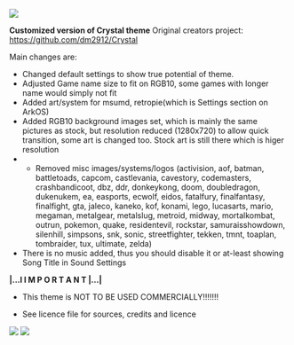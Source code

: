 <img src="https://i.imgur.com/fSifugN.jpg"></a>

**Customized version of Crystal theme** 
Original creators project: https://github.com/dm2912/Crystal 

Main changes are: 

- Changed default settings to show true potential of theme. 
- Adjusted Game name size to fit on RGB10, some games with longer name would simply not fit
- Added art/system for msumd, retropie(which is Settings section on ArkOS) 
- Added RGB10 background images set, which is mainly the same pictures as stock, but resolution reduced (1280x720) to allow quick transition, some art is changed too. Stock art is still there which is higer resolution
- - Removed misc images/systems/logos (activision, aof, batman, battletoads, capcom, castlevania, cavestory, codemasters, crashbandicoot, dbz, ddr, donkeykong, doom, doubledragon, dukenukem, ea, easports, ecwolf, eidos, fatalfury, finalfantasy, finalfight, gta, jaleco, kaneko, kof, konami, lego, lucasarts, mario, megaman, metalgear, metalslug, metroid, midway, mortalkombat, outrun, pokemon, quake, residentevil, rockstar, samuraisshowdown, silenhill, simpsons, snk, sonic, streetfighter, tekken, tmnt, toaplan, tombraider, tux, ultimate, zelda) 
- There is no music added, thus you should disable it or at-least showing Song Title in Sound Settings


**|...I 
I M P O R T A N T
|...|**
* This theme is NOT TO BE USED COMMERCIALLY!!!!!!!
+ See licence file for sources, credits and licence

<img src="https://i.imgur.com/MLWnOW9.jpg"></a>
<img src="https://i.imgur.com/N3yaRRF.jpg"></a>
